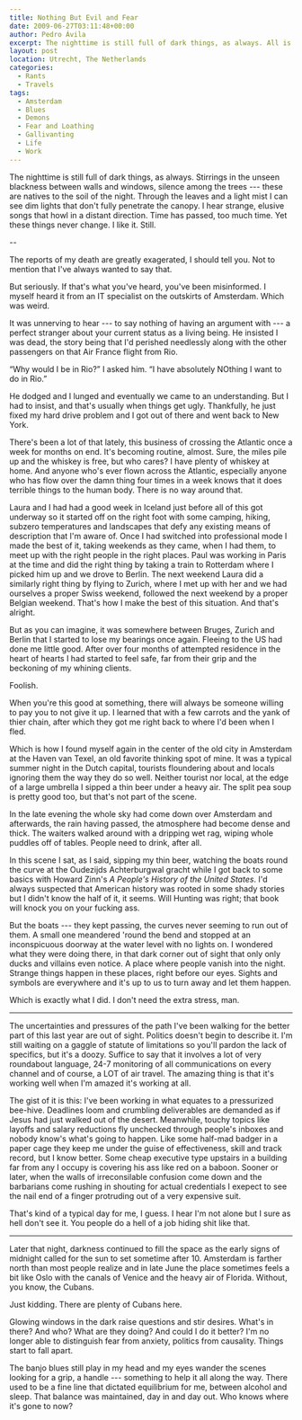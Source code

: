 ```yaml
---
title: Nothing But Evil and Fear
date: 2009-06-27T03:11:48+00:00
author: Pedro Ávila
excerpt: The nighttime is still full of dark things, as always. All is well, in a way.
layout: post
location: Utrecht, The Netherlands
categories:
  - Rants
  - Travels
tags:
  - Amsterdam
  - Blues
  - Demons
  - Fear and Loathing
  - Gallivanting
  - Life
  - Work
---
```

The nighttime is still full of dark things, as always. Stirrings in the unseen blackness between walls and windows, silence among the trees --- these are natives to the soil of the night. Through the leaves and a light mist I can see dim lights that don't fully penetrate the canopy. I hear strange, elusive songs that howl in a distant direction. Time has passed, too much time. Yet these things never change. I like it. Still.

--

The reports of my death are greatly exagerated, I should tell you. Not to mention that I've always wanted to say that.

But seriously. If that's what you've heard, you've been misinformed. I myself heard it from an IT specialist on the outskirts of Amsterdam. Which was weird.

It was unnerving to hear --- to say nothing of having an argument with --- a perfect stranger about your current status as a living being. He insisted I was dead, the story being that I'd perished needlessly along with the other passengers on that Air France flight from Rio.

“Why would I be in Rio?” I asked him. “I have absolutely NOthing I want to do in Rio.”

He dodged and I lunged and eventually we came to an understanding. But I had to insist, and that's usually when things get ugly. Thankfully, he just fixed my hard drive problem and I got out of there and went back to New York.

There's been a lot of that lately, this business of crossing the Atlantic once a week for months on end. It's becoming routine, almost. Sure, the miles pile up and the whiskey is free, but who cares? I have plenty of whiskey at home. And anyone who's ever flown across the Atlantic, especially anyone who has flow over the damn thing four times in a week knows that it does terrible things to the human body. There is no way around that.

Laura and I had had a good week in Iceland just before all of this got underway so it started off on the right foot with some camping, hiking, subzero temperatures and landscapes that defy any existing means of description that I'm aware of. Once I had switched into professional mode I made the best of it, taking weekends as they came, when I had them, to meet up with the right people in the right places. Paul was working in Paris at the time and did the right thing by taking a train to Rotterdam where I picked him up and we drove to Berlin. The next weekend Laura did a similarly right thing by flying to Zurich, where I met up with her and we had ourselves a proper Swiss weekend, followed the next weekend by a proper Belgian weekend. That's how I make the best of this situation. And that's alright.

But as you can imagine, it was somewhere between Bruges, Zurich and Berlin that I started to lose my bearings once again. Fleeing to the US had done me little good. After over four months of attempted residence in the heart of hearts I had started to feel safe, far from their grip and the beckoning of my whining clients.

Foolish.

When you're this good at something, there will always be someone willing to pay you to not give it up. I learned that with a few carrots and the yank of thier chain, after which they got me right back to where I'd been when I fled.

Which is how I found myself again in the center of the old city in Amsterdam at the Haven van Texel, an old favorite thinking spot of mine. It was a typical summer night in the Dutch capital, tourists floundering about and locals ignoring them the way they do so well. Neither tourist nor local, at the edge of a large umbrella I sipped a thin beer under a heavy air. The split pea soup is pretty good too, but that's not part of the scene.

In the late evening the whole sky had come down over Amsterdam and afterwards, the rain having passed, the atmosphere had become dense and thick. The waiters walked around with a dripping wet rag, wiping whole puddles off of tables. People need to drink, after all.

In this scene I sat, as I said, sipping my thin beer, watching the boats round the curve at the Oudezijds Achterburgwal gracht while I got back to some basics with Howard Zinn's _A People's History of the United States_. I'd always suspected that American history was rooted in some shady stories but I didn't know the half of it, it seems. Will Hunting was right; that book will knock you on your fucking ass.

But the boats --- they kept passing, the curves never seeming to run out of them. A small one meandered 'round the bend and stopped at an inconspicuous doorway at the water level with no lights on. I wondered what they were doing there, in that dark corner out of sight that only only ducks and villains even notice. A place where people vanish into the night. Strange things happen in these places, right before our eyes. Sights and symbols are everywhere and it's up to us to turn away and let them happen.

Which is exactly what I did. I don't need the extra stress, man.

---

The uncertainties and pressures of the path I've been walking for the better part of this last year are out of sight. Politics doesn't begin to describe it. I'm still waiting on a gaggle of statute of limitations so you'll pardon the lack of specifics, but it's a doozy. Suffice to say that it involves a lot of very roundabout language, 24-7 monitoring of all communications on every channel and of course, a LOT of air travel. The amazing thing is that it's working well when I'm amazed it's working at all.

The gist of it is this: I've been working in what equates to a pressurized bee-hive. Deadlines loom and crumbling deliverables are demanded as if Jesus had just walked out of the desert. Meanwhile, touchy topics like layoffs and salary reductions fly unchecked through people's inboxes and nobody know's what's going to happen. Like some half-mad badger in a paper cage they keep me under the guise of effectiveness, skill and track record, but I know better. Some cheap executive type upstairs in a building far from any I occupy is covering his ass like red on a baboon. Sooner or later, when the walls of irreconsilable confusion come down and the barbarians come rushing in shouting for actual credentials I exepect to see the nail end of a finger protruding out of a very expensive suit.

That's kind of a typical day for me, I guess. I hear I'm not alone but I sure as hell don't see it. You people do a hell of a job hiding shit like that.

---

Later that night, darkness continued to fill the space as the early signs of midnight called for the sun to set sometime after 10. Amsterdam is farther north than most people realize and in late June the place sometimes feels a bit like Oslo with the canals of Venice and the heavy air of Florida. Without, you know, the Cubans.

Just kidding. There are plenty of Cubans here.

Glowing windows in the dark raise questions and stir desires. What's in there? And who? What are they doing? And could I do it better? I'm no longer able to distinguish fear from anxiety, politics from causality. Things start to fall apart.

The banjo blues still play in my head and my eyes wander the scenes looking for a grip, a handle --- something to help it all along the way. There used to be a fine line that dictated equilibrium for me, between alcohol and sleep. That balance was maintained, day in and day out. Who knows where it's gone to now?